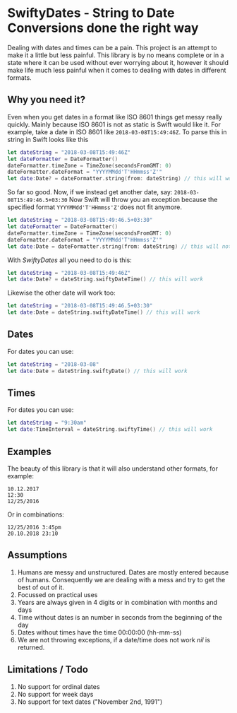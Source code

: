 # SwiftyDates - String to Date Conversions done the right way

Dealing with dates and times can be a pain. This project is an attempt to make it a little but less painful. This library is by no means complete or in a state where it can be used without ever worrying about it, however it should make life much less painful when it comes to dealing with dates in different formats.

## Why you need it?

Even when you get dates in a format like ISO 8601 things get messy really quickly. Mainly because ISO 8601 is not as static is Swift would like it. For example, take a date in ISO 8601 like `2018-03-08T15:49:46Z`. To parse this in string in Swift looks like this
```swift
let dateString = "2018-03-08T15:49:46Z"
let dateFormatter = DateFormatter()
dateFormatter.timeZone = TimeZone(secondsFromGMT: 0)
dateFormatter.dateFormat = "YYYYMMdd'T'HHmmss'Z'"
let date:Date? = dateFormatter.string(from: dateString) // this will work.
```
So far so good. Now, if we instead get another date, say:  `2018-03-08T15:49:46.5+03:30` Now Swift will throw you an exception because the specified format `YYYYMMdd'T'HHmmss'Z'`does not fit anymore.

```swift
let dateString = "2018-03-08T15:49:46.5+03:30"
let dateFormatter = DateFormatter()
dateFormatter.timeZone = TimeZone(secondsFromGMT: 0)
dateFormatter.dateFormat = "YYYYMMdd'T'HHmmss'Z'"
let date:Date = dateFormatter.string(from: dateString) // this will not work.
```

With _SwiftyDates_ all you need to do is this:
```swift
let dateString = "2018-03-08T15:49:46Z"
let date:Date? = dateString.swiftyDateTime() // this will work
```
Likewise the other date will work too:
```swift
let dateString = "2018-03-08T15:49:46.5+03:30"
let date:Date = dateString.swiftyDateTime() // this will work
```

## Dates

For dates you can use:
```swift
let dateString = "2018-03-08"
let date:Date = dateString.swiftyDate() // this will work
```

## Times

For dates you can use:
```swift
let dateString = "9:30am"
let date:TimeInterval = dateString.swiftyTime() // this will work
```

## Examples

The beauty of this library is that it will also understand other formats, for example:
```
10.12.2017
12:30
12/25/2016
```

Or in combinations:
```
12/25/2016 3:45pm
20.10.2018 23:10
```

## Assumptions
1. Humans are messy and unstructured. Dates are mostly entered because of humans. Consequently we are dealing with a mess and try to get the best of out of it.
1. Focussed on practical uses
2. Years are always given in 4 digits or in combination with months and days
3. Time without dates is an number in seconds from the beginning of the day
4. Dates without times have the time 00:00:00 (hh-mm-ss)
5. We are not throwing exceptions, if a date/time does not work _nil_ is returned.

## Limitations / Todo
1. No support for ordinal dates
2. No support for week days
3. No support for text dates ("November 2nd, 1991")
